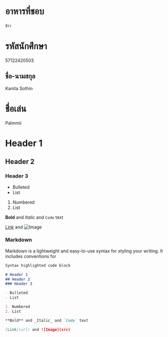 # อาหารที่ชอบ
ข้าว


# รหัสนักศึกษา
57122420503
## ชื่อ-นามสกุล
Kanita Sothin
# ชื่อเล่น
Palmmii

# Header 1
## Header 2
### Header 3

- Bulleted
- List

1. Numbered
2. List

**Bold** and _Italic_ and `Code` text

[Link](url) and ![Image](src)

### Markdown

Markdown is a lightweight and easy-to-use syntax for styling your writing. It includes conventions for

```markdown
Syntax highlighted code block

# Header 1
## Header 2
### Header 3

- Bulleted
- List

1. Numbered
2. List

**Bold** and _Italic_ and `Code` text

[Link](url) and ![Image](src)
